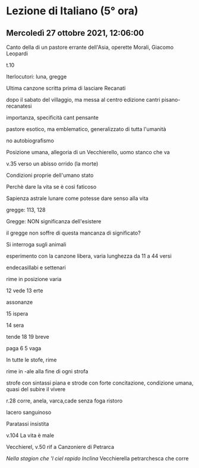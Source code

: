 #  Lezione di Italiano (5° ora)
## Mercoledì 27 ottobre 2021, 12:06:00

Canto della di un pastore errante dell'Asia, operette Morali, Giacomo Leopardi

t.10

Iterlocutori: luna, gregge

Ultima canzone scritta prima di lasciare Recanati

dopo il sabato del villaggio, ma messa al centro edizione cantri pisano-recanatesi

importanza, specificità
cant pensante

pastore esotico, ma emblematico, generalizzato di tutta l'umanità

no autobiografismo


Posizione umana, allegoria di un Vecchierello, uomo stanco che va

v.35 verso un abisso orrido (la morte)

Condizioni proprie dell'umano stato

Perchè dare la vita se è così faticoso


Sapienza astrale lunare come potesse dare senso alla vita

gregge: 113, 128


Gregge: NON significanza dell'esistere

il gregge non soffre di questa mancanza di significato?

Si interroga sugli animali


esperimento con la canzone libera, varia lunghezza da 11 a 44 versi

endecasillabi e settenari

rime in posizione varia

12 vede
13 erte

assonanze

15 ispera

14 sera


tende 18
19 breve

paga 6
5 vaga

In tutte le stofe, rime


rime in -ale alla fine di ogni strofa


strofe con sintassi piana e strode con forte concitazione, condizione umana, quasi del subire il vivere

r.28 corre, anela, varca,cade senza foga ristoro

lacero sanguinoso

Paratassi insistita

v.104  La vita è male

Vecchierel, v.50 rif a Canzoniere di Petrarca

_Nella stagion che 'l ciel rapido Inclina_
Vecchierella petrarchesca che corre
<!--stackedit_data:
eyJoaXN0b3J5IjpbLTE0MTc4MjQxMCwyMTMwMjAwNjk2XX0=
-->